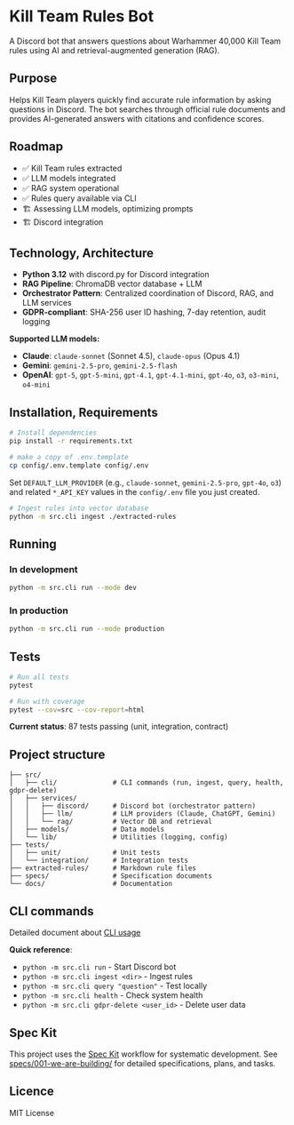 # Kill Team Rules Bot

A Discord bot that answers questions about Warhammer 40,000 Kill Team rules using AI and retrieval-augmented generation (RAG).

## Purpose

Helps Kill Team players quickly find accurate rule information by asking questions in Discord. The bot searches through official rule documents and provides AI-generated answers with citations and confidence scores.

## Roadmap
- ✅ Kill Team rules extracted
- ✅ LLM models integrated
- ✅ RAG system operational
- ✅ Rules query available via CLI
- 🏗️ Assessing LLM models, optimizing prompts
- 🏗️ Discord integration

## Technology, Architecture

- **Python 3.12** with discord.py for Discord integration
- **RAG Pipeline**: ChromaDB vector database + LLM
- **Orchestrator Pattern**: Centralized coordination of Discord, RAG, and LLM services
- **GDPR-compliant**: SHA-256 user ID hashing, 7-day retention, audit logging

**Supported LLM models:**
- **Claude**: `claude-sonnet` (Sonnet 4.5), `claude-opus` (Opus 4.1)
- **Gemini**: `gemini-2.5-pro`, `gemini-2.5-flash`
- **OpenAI**: `gpt-5`, `gpt-5-mini`, `gpt-4.1`, `gpt-4.1-mini`, `gpt-4o`, `o3`, `o3-mini`, `o4-mini`

## Installation, Requirements

```bash
# Install dependencies
pip install -r requirements.txt

# make a copy of .env.template
cp config/.env.template config/.env
```

Set `DEFAULT_LLM_PROVIDER` (e.g., `claude-sonnet`, `gemini-2.5-pro`, `gpt-4o`, `o3`) and related `*_API_KEY` values in the `config/.env` file you just created.

```bash
# Ingest rules into vector database
python -m src.cli ingest ./extracted-rules
```

## Running

### In development
```bash
python -m src.cli run --mode dev
```

### In production
```bash
python -m src.cli run --mode production
```

## Tests

```bash
# Run all tests
pytest

# Run with coverage
pytest --cov=src --cov-report=html
```

**Current status**: 87 tests passing (unit, integration, contract)

## Project structure

```
├── src/
│   ├── cli/              # CLI commands (run, ingest, query, health, gdpr-delete)
│   ├── services/
│   │   ├── discord/      # Discord bot (orchestrator pattern)
│   │   ├── llm/          # LLM providers (Claude, ChatGPT, Gemini)
│   │   └── rag/          # Vector DB and retrieval
│   ├── models/           # Data models
│   └── lib/              # Utilities (logging, config)
├── tests/
│   ├── unit/             # Unit tests
│   └── integration/      # Integration tests
├── extracted-rules/      # Markdown rule files
├── specs/                # Specification documents
└── docs/                 # Documentation
```

## CLI commands

Detailed document about [CLI usage](CLI_USAGE.md)

**Quick reference**:
- `python -m src.cli run` - Start Discord bot
- `python -m src.cli ingest <dir>` - Ingest rules
- `python -m src.cli query "question"` - Test locally
- `python -m src.cli health` - Check system health
- `python -m src.cli gdpr-delete <user_id>` - Delete user data

## Spec Kit

This project uses the [Spec Kit](https://github.com/github/spec-kit) workflow for systematic development. See [specs/001-we-are-building/](specs/001-we-are-building/) for detailed specifications, plans, and tasks.

## Licence

MIT License
